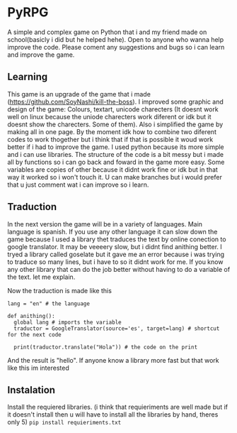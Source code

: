 # PyRPG
A simple and complex game on Python that i and my friend made on school(basicly i did but he helped hehe). Open to anyone who wanna help improve the code. Please coment any suggestions and bugs so i can learn and improve the game.

## Learning 
This game is an upgrade of the game that i made (https://github.com/SoyNashi/kill-the-boss).
I improved some graphic and design of the game: Colours, textart, unicode charecters (It doesnt work well on linux because the uniode charecters work diferent or idk but it doesnt show the charecters. Some of them). 
Also i simplified the game by making all in one page. By the moment idk how to combine two diferent codes to work thogether but i think that if that is possible it woud work better if i had to improve the game.
I used python because its more simple and i can use libraries.
The structure of the code is a bit messy but i made all by functions so i can go back and foward in the game more easy. Some variables are copies of other because it didnt work fine or idk but in that way it worked so i won't touch it.
U can make branches but i would prefer that u just comment wat i can improve so i learn.

## Traduction
In the next version the game will be in a variety of languages. Main language is spanish. If you use any other language it can slow down the game because I used a library thet traduces the text by online conection to google translator.
It may be veeeery slow, but i didnt find anithing better. I tryed a library called goselate but it gave me an error because i was trying to traduce so many lines, but i have to so it didnt work for me.
If you know any other library that can do the job better without having to do a variable of the text. let me explain.

Now the traduction is made like this
```
lang = "en" # the language

def anithing():
  global lang # imports the variable
  traductor = GoogleTranslator(source='es', target=lang) # shortcut for the next code

  print(traductor.translate("Hola")) # the code on the print
```
And the result is "hello".
If anyone know a library more fast but that work like this im interested

## Instalation
Install the requiered libraries. (i think that requieriments are well made but if it doesn't install then u will have to install all the libraries by hand, theres only 5)
``` pip install requieriments.txt ``` 

